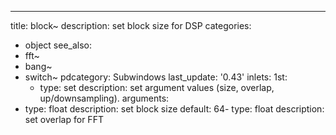 ---
title: block~
description: set block size for DSP
categories:
- object
see_also: 
- fft~
- bang~
- switch~
pdcategory: Subwindows
last_update: '0.43'
inlets:
  1st:
  - type: set <list>
    description: set argument values (size, overlap, up/downsampling).
arguments:
- type: float
  description: set block size 
  default: 64- type: float
  description: set overlap for FFT 